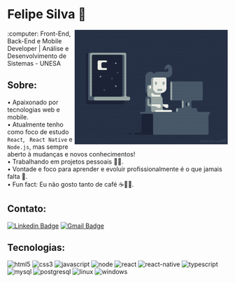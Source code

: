 # Felipe Silva 👋 
<img align="right" width="350" src="./dev.gif">
:computer: Front-End, Back-End e Mobile Developer | Análise e Desenvolvimento de Sistemas - UNESA

## Sobre:
• Apaixonado por tecnologias web e mobile. <br/>
• Atualmente tenho como foco de estudo `React`, ` React Native` e `Node.js`, mas sempre aberto à mudanças e novos conhecimentos!<br/>
• Trabalhando em projetos pessoais 👨‍💻.<br/>
• Vontade e foco para aprender e evoluir profissionalmente é o que jamais falta 💪.<br/>
• Fun fact: Eu não gosto tanto de café ☕️🤷‍♂️.

## Contato:

 [![Linkedin Badge](https://img.shields.io/badge/-Linkedin-blue?style=for-the-badge&logo=linkedin&logoColor=white&labelColor=gray/)](https://www.linkedin.com/in/felipesilva-1/)
 [![Gmail Badge](https://img.shields.io/badge/-Gmail-red?style=for-the-badge&logo=linkedin&logoColor=white&label&link=carlosfelipesilva.fs@gmail.com)](mailto:carlosfelipesilva.fs@gmail.com)

## Tecnologias:

<img alt="html5" width="125px" src="https://img.shields.io/badge/-html5-20232A?style=for-the-badge&logo=html5&logoColor=red&labelColor=gray" alt="html5" />
<img alt="css3" width="112px" src="https://img.shields.io/badge/-CSS3-20232A?style=for-the-badge&logo=css3&logoColor=blue&labelColor=gray" />

<img alt="javascript" width="176px" src="https://img.shields.io/badge/-javascript-20232A?style=for-the-badge&logo=javascript&logoColor=yellow&labelColor=gray" />

<img alt="node" width="116px" src="https://img.shields.io/badge/-node-20232A?style=for-the-badge&logo=node.js&logoColor=green&labelColor=gray" />

<img alt="react" width="123px" src="https://img.shields.io/badge/-react-20232A?style=for-the-badge&logo=react&logoColor=61DAFB&labelColor=gray" />

<img alt="react-native" width="195px" src="https://img.shields.io/badge/-react native-20232A?style=for-the-badge&logo=react&logoColor=61DAFB&labelColor=gray" />

<img alt="typescript" width="176px" src="https://img.shields.io/badge/-typescript-20232A?style=for-the-badge&logo=typescript&logoColor=blue&labelColor=gray" />

<img alt="mysql" width="125px" src="https://img.shields.io/badge/-mysql-20232A?style=for-the-badge&logo=mysql&logoColor=white&labelColor=gray" />

<img alt="postgresql" width="184.5px" src="https://img.shields.io/badge/-postgresql-20232A?style=for-the-badge&logo=postgresql&logoColor=61DAFB&labelColor=gray" />

<img alt="linux" width="125px" src="https://img.shields.io/badge/-linux-20232A?style=for-the-badge&logo=linux&logoColor=20232A&labelColor=gray" />

<img alt="windows" width="160px" src="https://img.shields.io/badge/-windows-20232A?style=for-the-badge&logo=windows&logoColor=61DAFB&labelColor=gray" />